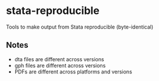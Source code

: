 # stata-reproducible
Tools to make output from Stata reproducible (byte-identical)

## Notes
* dta files are different across versions
* gph files are different across versions
* PDFs are different across platforms and versions